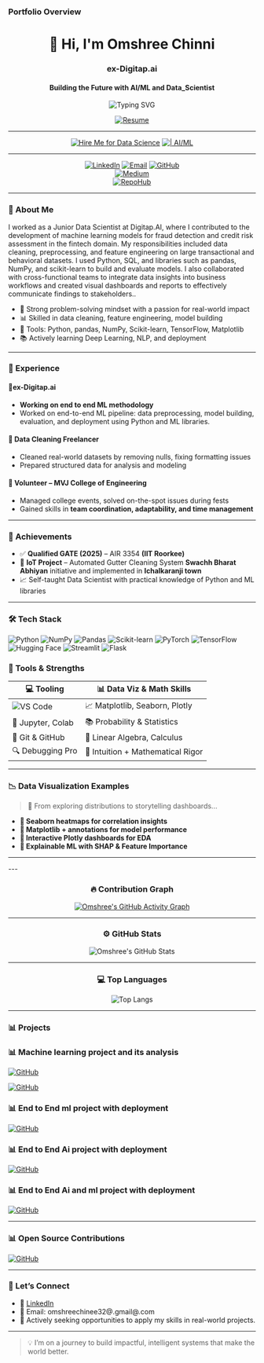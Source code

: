 ###  Portfolio Overview
<div align="center">

 #   👋 Hi, I'm Omshree Chinni
###  ex-Digitap.ai 

####  Building the Future with AI/ML and Data_Scientist

   ![Typing SVG](https://readme-typing-svg.demolab.com?font=Orbitron&size=28&duration=3000&pause=500&center=true&vCenter=true&width=500&lines=AI%2FML+Enthusiast;Data+Scientist+Explorer;Always+Learning+and+Building)

[![Resume](https://img.shields.io/badge/-My_Resume🔥-FF5733?style=for-the-badge&logo=firefox)](https://app.enhancv.com/share/1bf8adac/?utm_medium=growth&utm_campaign=share-resume&utm_source=dynamic)


---
[![Hire Me for Data Science](https://img.shields.io/badge/Hire%20Me-Data%20Scientist-0A66C2?style=flat-square&logo=databricks)](mailto:omshreechinni@gmail.com)
[![| AI/ML](https://img.shields.io/badge/%20-AI%2FML%20Engineer-6F42C1?style=flat-square&logo=openai)](mailto:omshreechinni@gmail.com)


---

[![LinkedIn](https://img.shields.io/badge/-LinkedIn-0077B5?style=for-the-badge&logo=linkedin)](https://linkedin.com/in/omshree-chinni-a4a48a249)
[![Email](https://img.shields.io/badge/-Email-blue?style=for-the-badge&logo=gmail)](mailto:your.email@example.com)
[![GitHub](https://img.shields.io/badge/-GitHub-181717?style=for-the-badge&logo=github&logoColor=white)](https://github.com/omshree-chinni)  
[![Medium](https://img.shields.io/badge/-Medium-000000?style=for-the-badge&logo=medium&logoColor=white)](https://medium.com/@your-medium-username)  
[![RepoHub](https://img.shields.io/badge/-RepoHub-blueviolet?style=for-the-badge&logo=codeforces&logoColor=white)](https://your-repohub-link.com)  


</div>


---

### 🌟 About Me

I worked as a Junior Data Scientist at Digitap.AI, where I contributed to the development of machine learning models for fraud detection and credit risk assessment in the fintech domain. My responsibilities included data cleaning, preprocessing, and feature engineering on large transactional and behavioral datasets. I used Python, SQL, and libraries such as pandas, NumPy, and scikit-learn to build and evaluate models. I also collaborated with cross-functional teams to integrate data insights into business workflows and created visual dashboards and reports to effectively communicate findings to stakeholders..

- 🧠 Strong problem-solving mindset with a passion for real-world impact  
- 📊 Skilled in data cleaning, feature engineering, model building  
- 🔧 Tools: Python, pandas, NumPy, Scikit-learn, TensorFlow, Matplotlib  
- 📚 Actively learning Deep Learning, NLP, and deployment

---

### 💼 Experience

#### 🧪ex-Digitap.ai
-  **Working on end to end ML methodology**
- Worked on end-to-end ML pipeline: data preprocessing, model building, evaluation, and deployment using Python and ML libraries.

#### 🧹 Data Cleaning Freelancer 
- Cleaned real-world datasets by removing nulls, fixing formatting issues
- Prepared structured data for analysis and modeling

#### 🏫 Volunteer – MVJ College of Engineering
- Managed college events, solved on-the-spot issues during fests
- Gained skills in **team coordination, adaptability, and time management**

---

### 🏅 Achievements

- ✅ **Qualified GATE (2025)** – AIR 3354 **(IIT Roorkee)**
- 🌱 **IoT Project** – Automated Gutter Cleaning System **Swachh Bharat Abhiyan** initiative and implemented in **Ichalkaranji town** 
- 📈 Self-taught Data Scientist with practical knowledge of Python and ML libraries

---

### 🛠️ Tech Stack


![Python](https://img.shields.io/badge/Python-3776AB?style=flat&logo=python&logoColor=white)
![NumPy](https://img.shields.io/badge/NumPy-013243?style=flat&logo=numpy)
![Pandas](https://img.shields.io/badge/Pandas-150458?style=flat&logo=pandas)
![Scikit-learn](https://img.shields.io/badge/Scikit--Learn-F7931E?style=flat&logo=scikit-learn)
![PyTorch](https://img.shields.io/badge/PyTorch-EE4C2C?style=flat&logo=pytorch)
![TensorFlow](https://img.shields.io/badge/TensorFlow-FF6F00?style=flat&logo=tensorflow)
![Hugging Face](https://img.shields.io/badge/HuggingFace-yellow?style=flat&logo=huggingface)
![Streamlit](https://img.shields.io/badge/Streamlit-FF4B4B?style=flat&logo=streamlit)
![Flask](https://img.shields.io/badge/Flask-black?style=flat&logo=flask)

### 🧠 Tools & Strengths

| 💻 Tooling        | 📊 Data Viz & Math Skills     |
|------------------|-------------------------------|
| ![VS Code](https://img.shields.io/badge/VS_Code-007ACC?style=flat&logo=visual-studio-code&logoColor=white) | 📈 Matplotlib, Seaborn, Plotly |
| 🧪 Jupyter, Colab | 📚 Probability & Statistics   |
| 🧰 Git & GitHub   | 🧮 Linear Algebra, Calculus   |
| 🔍 Debugging Pro  | 🧠 Intuition + Mathematical Rigor |

---

### 📉 Data Visualization Examples

> 🧪 From exploring distributions to storytelling dashboards...

- **📍 Seaborn heatmaps for correlation insights**
- **📍 Matplotlib + annotations for model performance**
- **📍 Interactive Plotly dashboards for EDA**
- **📍 Explainable ML with SHAP & Feature Importance**
  
---

<div align="center">
 


</div>
---

<div align="center">

### 🔥 Contribution Graph  
[![Omshree's GitHub Activity Graph](https://github-readme-activity-graph.vercel.app/graph?username=omshree3&theme=react-dark)](https://github.com/omshree-chinni)

---

### ⚙️ GitHub Stats  
![Omshree's GitHub Stats](https://github-readme-stats.vercel.app/api?username=omshree3&show_icons=true&theme=radical&hide=contribs,prs)

---

### 💻 Top Languages  
![Top Langs](https://github-readme-stats.vercel.app/api/top-langs/?username=omshree3&layout=compact&theme=radical)

</div>




---
### 📊 Projects

### 📊 Machine learning project and its analysis

[![GitHub](https://img.shields.io/badge/-Churn_Classification_Project-181717?style=for-the-badge&logo=github)](https://github.com/Omshree3/Ann-classification-churn-with-deployment)

[![GitHub](https://img.shields.io/badge/-Phone_Economics-181717?style=for-the-badge&logo=github)](https://github.com/Omshree3/dual-ml-smartphone-price-prediction)

### 📊 End to End ml project with deployment

[![GitHub](https://img.shields.io/badge/-Student_Performance_App-181717?style=for-the-badge&logo=github)](https://github.com/Omshree3/end-to-end-ml-project-deployed)


### 📊 End to End Ai project with deployment

[![GitHub](https://img.shields.io/badge/-text_summerize_using_nlp-181717?style=for-the-badge&logo=github)](https://github.com/Omshree3/Smart_Summerizer)


### 📊 End to End Ai and ml project with deployment

[![GitHub](https://img.shields.io/badge/-Smart_Summarize-181717?style=for-the-badge&logo=github)](https://github.com/Omshree3/Smart_Summerizer)

---
### 📊 Open Source Contributions

[![GitHub](https://img.shields.io/badge/-IntelliSense_not_working_in_Python_after_August_2025_VS_Code_update-181717?style=for-the-badge&logo=github)](https://github.com/issues/created?issue=microsoft%7Cpylance-release%7C7481)



---

### 🔗 Let’s Connect

- 🔗 [LinkedIn](https://linkedin.com/in/omshree-chinni-a4a48a249)
- 📧 Email: omshreechinee32@.gmail@.com
- 💬 Actively seeking opportunities to apply my skills in real-world projects.

---

> 💡 I’m on a journey to build impactful, intelligent systems that make the world better.

